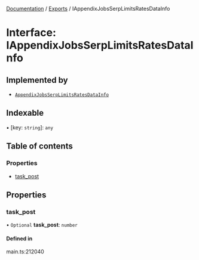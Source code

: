 [Documentation](../README.md) / [Exports](../modules.md) / IAppendixJobsSerpLimitsRatesDataInfo

# Interface: IAppendixJobsSerpLimitsRatesDataInfo

## Implemented by

- [`AppendixJobsSerpLimitsRatesDataInfo`](../classes/AppendixJobsSerpLimitsRatesDataInfo.md)

## Indexable

▪ [key: `string`]: `any`

## Table of contents

### Properties

- [task\_post](IAppendixJobsSerpLimitsRatesDataInfo.md#task_post)

## Properties

### task\_post

• `Optional` **task\_post**: `number`

#### Defined in

main.ts:212040
